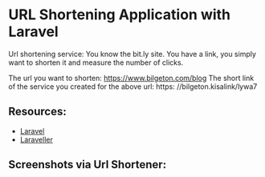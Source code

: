 # URL Shortening Application with Laravel

Url shortening service:
You know the bit.ly site. You have a link, you simply want to shorten it and measure the number of clicks.

The url you want to shorten: https://www.bilgeton.com/blog
The short link of the service you created for the above url: https: //bilgeton.kisalink/lywa7

## Resources:

- [Laravel](https://laravel.com/docs/8.x)
- [Laraveller](https://www.youtube.com/watch?v=tphcYh_uoXg&t=175s)

## Screenshots via Url Shortener: